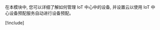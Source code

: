 在本模块中, 您可以详细了解如何管理 IoT 中心中的设备, 并设置云以使用 IoT 中心设备预配服务自动进行设备预配。

[!include[](../../../includes/azure-sandbox-cleanup.md)]
